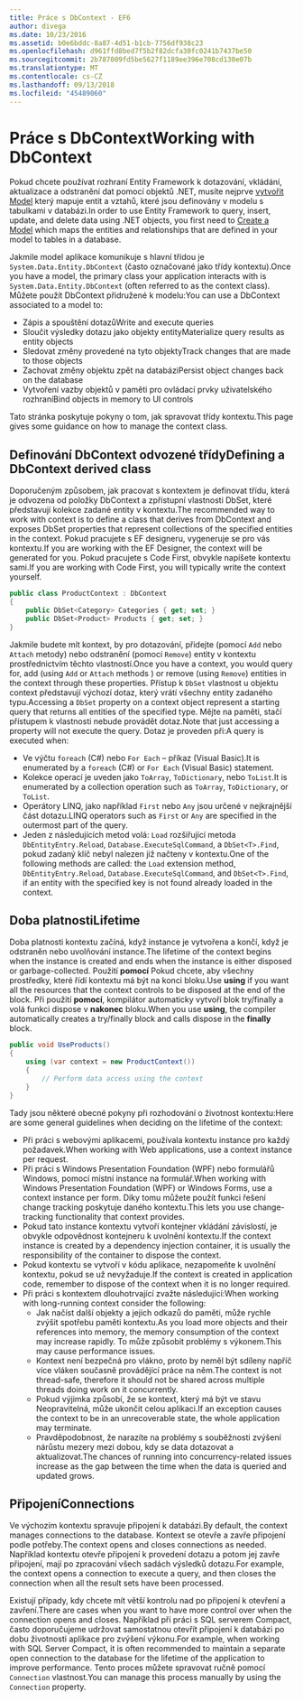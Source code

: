 ```yaml
---
title: Práce s DbContext - EF6
author: divega
ms.date: 10/23/2016
ms.assetid: b0e6bddc-8a87-4d51-b1cb-7756df938c23
ms.openlocfilehash: d961ffd8bed7f5b2f82dcfa30fc0241b7437be50
ms.sourcegitcommit: 2b787009fd5be5627f1189ee396e708cd130e07b
ms.translationtype: MT
ms.contentlocale: cs-CZ
ms.lasthandoff: 09/13/2018
ms.locfileid: "45489060"
---
```

# <a name="working-with-dbcontext"></a><span data-ttu-id="7f685-102">Práce s DbContext</span><span class="sxs-lookup"><span data-stu-id="7f685-102">Working with DbContext</span></span>

<span data-ttu-id="7f685-103">Pokud chcete používat rozhraní Entity Framework k dotazování, vkládání, aktualizace a odstranění dat pomocí objektů .NET, musíte nejprve [vytvořit Model](~/ef6/modeling/index.md) který mapuje entit a vztahů, které jsou definovány v modelu s tabulkami v databázi.</span><span class="sxs-lookup"><span data-stu-id="7f685-103">In order to use Entity Framework to query, insert, update, and delete data using .NET objects, you first need to [Create a Model](~/ef6/modeling/index.md) which maps the entities and relationships that are defined in your model to tables in a database.</span></span>

<span data-ttu-id="7f685-104">Jakmile model aplikace komunikuje s hlavní třídou je `System.Data.Entity.DbContext` (často označované jako třídy kontextu).</span><span class="sxs-lookup"><span data-stu-id="7f685-104">Once you have a model, the primary class your application interacts with is `System.Data.Entity.DbContext` (often referred to as the context class).</span></span> <span data-ttu-id="7f685-105">Můžete použít DbContext přidružené k modelu:</span><span class="sxs-lookup"><span data-stu-id="7f685-105">You can use a DbContext associated to a model to:</span></span>
- <span data-ttu-id="7f685-106">Zápis a spouštění dotazů</span><span class="sxs-lookup"><span data-stu-id="7f685-106">Write and execute queries</span></span>   
- <span data-ttu-id="7f685-107">Sloučit výsledky dotazu jako objekty entity</span><span class="sxs-lookup"><span data-stu-id="7f685-107">Materialize query results as entity objects</span></span>
- <span data-ttu-id="7f685-108">Sledovat změny provedené na tyto objekty</span><span class="sxs-lookup"><span data-stu-id="7f685-108">Track changes that are made to those objects</span></span>
- <span data-ttu-id="7f685-109">Zachovat změny objektu zpět na databázi</span><span class="sxs-lookup"><span data-stu-id="7f685-109">Persist object changes back on the database</span></span>
- <span data-ttu-id="7f685-110">Vytvoření vazby objektů v paměti pro ovládací prvky uživatelského rozhraní</span><span class="sxs-lookup"><span data-stu-id="7f685-110">Bind objects in memory to UI controls</span></span>

<span data-ttu-id="7f685-111">Tato stránka poskytuje pokyny o tom, jak spravovat třídy kontextu.</span><span class="sxs-lookup"><span data-stu-id="7f685-111">This page gives some guidance on how to manage the context class.</span></span>  

## <a name="defining-a-dbcontext-derived-class"></a><span data-ttu-id="7f685-112">Definování DbContext odvozené třídy</span><span class="sxs-lookup"><span data-stu-id="7f685-112">Defining a DbContext derived class</span></span>  

<span data-ttu-id="7f685-113">Doporučeným způsobem, jak pracovat s kontextem je definovat třídu, která je odvozena od položky DbContext a zpřístupní vlastnosti DbSet, které představují kolekce zadané entity v kontextu.</span><span class="sxs-lookup"><span data-stu-id="7f685-113">The recommended way to work with context is to define a class that derives from DbContext and exposes DbSet properties that represent collections of the specified entities in the context.</span></span> <span data-ttu-id="7f685-114">Pokud pracujete s EF designeru, vygeneruje se pro vás kontextu.</span><span class="sxs-lookup"><span data-stu-id="7f685-114">If you are working with the EF Designer, the context will be generated for you.</span></span> <span data-ttu-id="7f685-115">Pokud pracujete s Code First, obvykle napíšete kontextu sami.</span><span class="sxs-lookup"><span data-stu-id="7f685-115">If you are working with Code First, you will typically write the context yourself.</span></span>  

``` csharp
public class ProductContext : DbContext
{
    public DbSet<Category> Categories { get; set; }
    public DbSet<Product> Products { get; set; }
}
```  

<span data-ttu-id="7f685-116">Jakmile budete mít kontext, by pro dotazování, přidejte (pomocí `Add` nebo `Attach` metody) nebo odstranění (pomocí `Remove`) entity v kontextu prostřednictvím těchto vlastností.</span><span class="sxs-lookup"><span data-stu-id="7f685-116">Once you have a context, you would query for, add (using `Add` or `Attach` methods ) or remove (using `Remove`) entities in the context through these properties.</span></span> <span data-ttu-id="7f685-117">Přístup k `DbSet` vlastnost u objektu context představují výchozí dotaz, který vrátí všechny entity zadaného typu.</span><span class="sxs-lookup"><span data-stu-id="7f685-117">Accessing a `DbSet` property on a context object represent a starting query that returns all entities of the specified type.</span></span> <span data-ttu-id="7f685-118">Mějte na paměti, stačí přístupem k vlastnosti nebude provádět dotaz.</span><span class="sxs-lookup"><span data-stu-id="7f685-118">Note that just accessing a property will not execute the query.</span></span> <span data-ttu-id="7f685-119">Dotaz je proveden při:</span><span class="sxs-lookup"><span data-stu-id="7f685-119">A query is executed when:</span></span>  

- <span data-ttu-id="7f685-120">Ve výčtu `foreach` (C#) nebo `For Each` – příkaz (Visual Basic).</span><span class="sxs-lookup"><span data-stu-id="7f685-120">It is enumerated by a `foreach` (C#) or `For Each` (Visual Basic) statement.</span></span>  
- <span data-ttu-id="7f685-121">Kolekce operací je uveden jako `ToArray`, `ToDictionary`, nebo `ToList`.</span><span class="sxs-lookup"><span data-stu-id="7f685-121">It is enumerated by a collection operation such as `ToArray`, `ToDictionary`, or `ToList`.</span></span>  
- <span data-ttu-id="7f685-122">Operátory LINQ, jako například `First` nebo `Any` jsou určené v nejkrajnější část dotazu.</span><span class="sxs-lookup"><span data-stu-id="7f685-122">LINQ operators such as `First` or `Any` are specified in the outermost part of the query.</span></span>  
- <span data-ttu-id="7f685-123">Jeden z následujících metod volá: `Load` rozšiřující metoda `DbEntityEntry.Reload`, `Database.ExecuteSqlCommand`, a `DbSet<T>.Find`, pokud zadaný klíč nebyl nalezen již načteny v kontextu.</span><span class="sxs-lookup"><span data-stu-id="7f685-123">One of the following methods are called: the `Load` extension method, `DbEntityEntry.Reload`,  `Database.ExecuteSqlCommand`, and `DbSet<T>.Find`, if an entity with the specified key is not found already loaded in the context.</span></span>  

## <a name="lifetime"></a><span data-ttu-id="7f685-124">Doba platnosti</span><span class="sxs-lookup"><span data-stu-id="7f685-124">Lifetime</span></span>  

<span data-ttu-id="7f685-125">Doba platnosti kontextu začíná, když instance je vytvořena a končí, když je odstraněn nebo uvolňování instance.</span><span class="sxs-lookup"><span data-stu-id="7f685-125">The lifetime of the context begins when the instance is created and ends when the instance is either disposed or garbage-collected.</span></span> <span data-ttu-id="7f685-126">Použití **pomocí** Pokud chcete, aby všechny prostředky, které řídí kontextu má být na konci bloku.</span><span class="sxs-lookup"><span data-stu-id="7f685-126">Use **using** if you want all the resources that the context controls to be disposed at the end of the block.</span></span> <span data-ttu-id="7f685-127">Při použití **pomocí**, kompilátor automaticky vytvoří blok try/finally a volá funkci dispose v **nakonec** bloku.</span><span class="sxs-lookup"><span data-stu-id="7f685-127">When you use **using**, the compiler automatically creates a try/finally block and calls dispose in the **finally** block.</span></span>  

``` csharp
public void UseProducts()
{
    using (var context = new ProductContext())
    {     
        // Perform data access using the context
    }
}
```  

<span data-ttu-id="7f685-128">Tady jsou některé obecné pokyny při rozhodování o životnost kontextu:</span><span class="sxs-lookup"><span data-stu-id="7f685-128">Here are some general guidelines when deciding on the lifetime of the context:</span></span>  

- <span data-ttu-id="7f685-129">Při práci s webovými aplikacemi, používala kontextu instance pro každý požadavek.</span><span class="sxs-lookup"><span data-stu-id="7f685-129">When working with Web applications, use a context instance per request.</span></span>  
- <span data-ttu-id="7f685-130">Při práci s Windows Presentation Foundation (WPF) nebo formulářů Windows, pomocí místní instance na formulář.</span><span class="sxs-lookup"><span data-stu-id="7f685-130">When working with Windows Presentation Foundation (WPF) or Windows Forms, use a context instance per form.</span></span> <span data-ttu-id="7f685-131">Díky tomu můžete použít funkci řešení change tracking poskytuje daného kontextu.</span><span class="sxs-lookup"><span data-stu-id="7f685-131">This lets you use change-tracking functionality that context provides.</span></span>  
- <span data-ttu-id="7f685-132">Pokud tato instance kontextu vytvoří kontejner vkládání závislostí, je obvykle odpovědnost kontejneru k uvolnění kontextu.</span><span class="sxs-lookup"><span data-stu-id="7f685-132">If the context instance is created by a dependency injection container, it is usually the responsibility of the container to dispose the context.</span></span>
- <span data-ttu-id="7f685-133">Pokud kontextu se vytvoří v kódu aplikace, nezapomeňte k uvolnění kontextu, pokud se už nevyžaduje.</span><span class="sxs-lookup"><span data-stu-id="7f685-133">If the context is created in application code, remember to dispose of the context when it is no longer required.</span></span>  
- <span data-ttu-id="7f685-134">Při práci s kontextem dlouhotrvající zvažte následující:</span><span class="sxs-lookup"><span data-stu-id="7f685-134">When working with long-running context consider the following:</span></span>  
    - <span data-ttu-id="7f685-135">Jak načíst další objekty a jejich odkazů do paměti, může rychle zvýšit spotřebu paměti kontextu.</span><span class="sxs-lookup"><span data-stu-id="7f685-135">As you load more objects and their references into memory, the memory consumption of the context may increase rapidly.</span></span> <span data-ttu-id="7f685-136">To může způsobit problémy s výkonem.</span><span class="sxs-lookup"><span data-stu-id="7f685-136">This may cause performance issues.</span></span>  
    - <span data-ttu-id="7f685-137">Kontext není bezpečná pro vlákno, proto by neměl být sdíleny napříč více vláken současně provádějící práce na něm.</span><span class="sxs-lookup"><span data-stu-id="7f685-137">The context is not thread-safe, therefore it should not be shared across multiple threads doing work on it concurrently.</span></span>
    - <span data-ttu-id="7f685-138">Pokud výjimka způsobí, že se kontext, který má být ve stavu Neopravitelná, může ukončit celou aplikaci.</span><span class="sxs-lookup"><span data-stu-id="7f685-138">If an exception causes the context to be in an unrecoverable state, the whole application may terminate.</span></span>  
    - <span data-ttu-id="7f685-139">Pravděpodobnost, že narazíte na problémy s souběžnosti zvýšení nárůstu mezery mezi dobou, kdy se data dotazovat a aktualizovat.</span><span class="sxs-lookup"><span data-stu-id="7f685-139">The chances of running into concurrency-related issues increase as the gap between the time when the data is queried and updated grows.</span></span>  

## <a name="connections"></a><span data-ttu-id="7f685-140">Připojení</span><span class="sxs-lookup"><span data-stu-id="7f685-140">Connections</span></span>  

<span data-ttu-id="7f685-141">Ve výchozím kontextu spravuje připojení k databázi.</span><span class="sxs-lookup"><span data-stu-id="7f685-141">By default, the context manages connections to the database.</span></span> <span data-ttu-id="7f685-142">Kontext se otevře a zavře připojení podle potřeby.</span><span class="sxs-lookup"><span data-stu-id="7f685-142">The context opens and closes connections as needed.</span></span> <span data-ttu-id="7f685-143">Například kontextu otevře připojení k provedení dotazu a potom jej zavře připojení, mají po zpracování všech sadách výsledků dotazu.</span><span class="sxs-lookup"><span data-stu-id="7f685-143">For example, the context opens a connection to execute a query, and then closes the connection when all the result sets have been processed.</span></span>  

<span data-ttu-id="7f685-144">Existují případy, kdy chcete mít větší kontrolu nad po připojení k otevření a zavření.</span><span class="sxs-lookup"><span data-stu-id="7f685-144">There are cases when you want to have more control over when the connection opens and closes.</span></span> <span data-ttu-id="7f685-145">Například při práci s SQL serverem Compact, často doporučujeme udržovat samostatnou otevřít připojení k databázi po dobu životnosti aplikace pro zvýšení výkonu.</span><span class="sxs-lookup"><span data-stu-id="7f685-145">For example, when working with SQL Server Compact, it is often recommended to maintain a separate open connection to the database for the lifetime of the application to improve performance.</span></span> <span data-ttu-id="7f685-146">Tento proces můžete spravovat ručně pomocí `Connection` vlastnost.</span><span class="sxs-lookup"><span data-stu-id="7f685-146">You can manage this process manually by using the `Connection` property.</span></span>  
